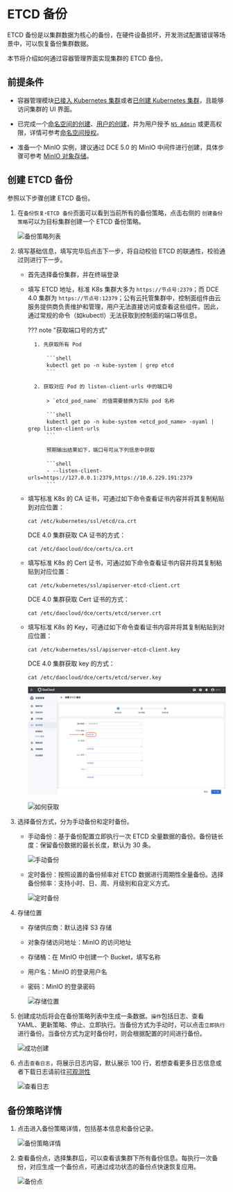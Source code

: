 # ETCD 备份

ETCD 备份是以集群数据为核心的备份，在硬件设备损坏，开发测试配置错误等场景中，可以恢复备份集群数据。

本节将介绍如何通过容器管理界面实现集群的 ETCD 备份。

## 前提条件

- 容器管理模块[已接入 Kubernetes 集群](../clusters/integrate-cluster.md)或者[已创建 Kubernetes 集群](../clusters/create-cluster.md)，且能够访问集群的 UI 界面。

- 已完成一个[命名空间的创建](../namespaces/createns.md)、[用户的创建](../../../ghippo/user-guide/access-control/user.md)，并为用户授予 [`NS Admin`](../permissions/permission-brief.md#ns-admin) 或更高权限，详情可参考[命名空间授权](../permissions/cluster-ns-auth.md)。

- 准备一个 MinIO 实例，建议通过 DCE 5.0 的 MinIO 中间件进行创建，具体步骤可参考 [MinIO 对象存储](../../../middleware/minio/user-guide/create.md)。

## 创建 ETCD 备份

参照以下步骤创建 ETCD 备份。

1. 在`备份恢复`-`ETCD 备份`页面可以看到当前所有的备份策略，点击右侧的 `创建备份策略`可以为目标集群创建一个 ETCD 备份策略。

    ![备份策略列表](https://docs.daocloud.io/daocloud-docs-images/docs/kpanda/images/etcd01.png)

2. 填写基础信息，填写完毕后点击下一步，将自动校验 ETCD 的联通性，校验通过则进行下一步。
   
    - 首先选择备份集群，并在终端登录
    - 填写 ETCD 地址，标准 K8s 集群大多为 `https://节点号:2379`；而 DCE 4.0 集群为 `https://节点号:12379`；公有云托管集群中，控制面组件由云服务提供商负责维护和管理，用户无法直接访问或查看这些组件。因此，通过常规的命令（如kubectl）无法获取到控制面的端口等信息。

        ??? note "获取端口号的方式"

            1. 先获取所有 Pod

                ```shell
                kubectl get po -n kube-system | grep etcd
                ```

            2. 获取对应 Pod 的 listen-client-urls 中的端口号

                > `etcd_pod_name` 的值需要替换为实际 pod 名称

                ```shell
                kubectl get po -n kube-system <etcd_pod_name> -oyaml | grep listen-client-urls
                ```

                预期输出结果如下，端口号可从下列信息中获取

                ```shell
                - --listen-client-urls=https://127.0.0.1:2379,https://10.6.229.191:2379
                ```

    - 填写标准 K8s 的 CA 证书，可通过如下命令查看证书内容并将其复制粘贴到对应位置：

        ```shell
        cat /etc/kubernetes/ssl/etcd/ca.crt
        ```

        DCE 4.0 集群获取 CA 证书的方式：

        ```shell
        cat /etc/daocloud/dce/certs/ca.crt
        ```

    - 填写标准 K8s 的 Cert 证书，可通过如下命令查看证书内容并将其复制粘贴到对应位置：

        ```shell
        cat /etc/kubernetes/ssl/apiserver-etcd-client.crt
        ```

        DCE 4.0 集群获取 Cert 证书的方式：

        ```shell
        cat /etc/daocloud/dce/certs/etcd/server.crt
        ```

    - 填写标准 K8s 的 Key，可通过如下命令查看证书内容并将其复制粘贴到对应位置：

        ```shell
        cat /etc/kubernetes/ssl/apiserver-etcd-client.key
        ```

        DCE 4.0 集群获取 key 的方式：

        ```shell
        cat /etc/daocloud/dce/certs/etcd/server.key
        ```

        ![创建基本信息](../../images/etcd-get01.png)

        ![如何获取](../../images/etcd-get02.png)

3. 选择备份方式，分为手动备份和定时备份。
   
    - 手动备份：基于备份配置立即执行一次 ETCD 全量数据的备份。备份链长度：保留备份数据的最长长度，默认为 30 条。
  
        ![手动备份](https://docs.daocloud.io/daocloud-docs-images/docs/kpanda/images/etcd03.png)

    - 定时备份：按照设置的备份频率对 ETCD 数据进行周期性全量备份。选择备份频率：支持小时、日、周、月级别和自定义方式。

        ![定时备份](https://docs.daocloud.io/daocloud-docs-images/docs/kpanda/images/etcd04.png)

4. 存储位置
   
    - 存储供应商：默认选择 S3 存储
    - 对象存储访问地址：MinIO 的访问地址
    - 存储桶：在 MinIO 中创建一个 Bucket，填写名称
    - 用户名：MinIO 的登录用户名
    - 密码：MinIO 的登录密码
   
        ![存储位置](https://docs.daocloud.io/daocloud-docs-images/docs/kpanda/images/etcd05.png)

5. 创建成功后将会在备份策略列表中生成一条数据。`操作`包括日志、查看 YAML、更新策略、停止、立即执行。当备份方式为手动时，可以点击`立即执行`进行备份。当备份方式为定时备份时，则会根据配置的时间进行备份。

    ![成功创建](https://docs.daocloud.io/daocloud-docs-images/docs/kpanda/images/etcd06.png)

6. 点击`查看日志`，将展示日志内容，默认展示 100 行，若想查看更多日志信息或者下载日志请前往[可观测性](https://demo-dev.daocloud.io/insight/logs?filterType=workload&cluster=chenwen-test&namespace=kpanda-system&workloadKind=deployment&workload=chenwen-test-etcd-backup&pod=chenwen-test-etcd-backup-5cf6d6bdfc-xstkx&container=backup-restore)

    ![查看日志](https://docs.daocloud.io/daocloud-docs-images/docs/kpanda/images/etcd07.png)

## 备份策略详情

1. 点击进入备份策略详情，包括基本信息和备份记录。

    ![备份策略详情](https://docs.daocloud.io/daocloud-docs-images/docs/kpanda/images/etcd09.png)

2. 查看备份点，选择集群后，可以查看该集群下所有备份信息。每执行一次备份，对应生成一个备份点，可通过成功状态的备份点快速恢复应用。
   
    ![备份点](https://docs.daocloud.io/daocloud-docs-images/docs/kpanda/images/etcd08.png)

